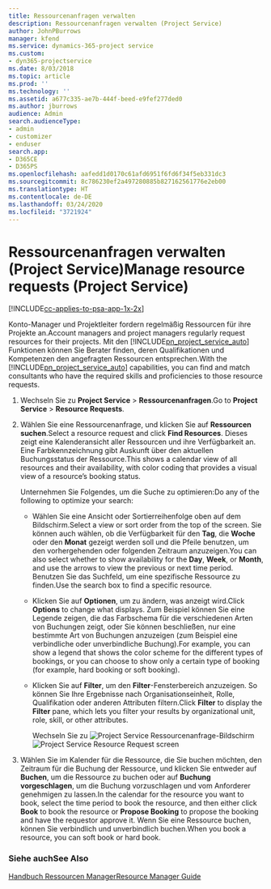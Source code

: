 ```yaml
---
title: Ressourcenanfragen verwalten
description: Ressourcenanfragen verwalten (Project Service)
author: JohnPBurrows
manager: kfend
ms.service: dynamics-365-project service
ms.custom:
- dyn365-projectservice
ms.date: 8/03/2018
ms.topic: article
ms.prod: ''
ms.technology: ''
ms.assetid: a677c335-ae7b-444f-beed-e9fef277ded0
ms.author: jburrows
audience: Admin
search.audienceType:
- admin
- customizer
- enduser
search.app:
- D365CE
- D365PS
ms.openlocfilehash: aafedd1d0170c61afd6951f6fd6f34f5eb331dc3
ms.sourcegitcommit: 8c786230ef2a497280885b827162561776e2eb00
ms.translationtype: HT
ms.contentlocale: de-DE
ms.lasthandoff: 03/24/2020
ms.locfileid: "3721924"
---
```

# <a name="manage-resource-requests-project-service"></a><span data-ttu-id="98f6e-103">Ressourcenanfragen verwalten (Project Service)</span><span class="sxs-lookup"><span data-stu-id="98f6e-103">Manage resource requests (Project Service)</span></span>

[!INCLUDE[cc-applies-to-psa-app-1x-2x](../includes/cc-applies-to-psa-app-1x-2x.md)]

<span data-ttu-id="98f6e-104">Konto-Manager und Projektleiter fordern regelmäßig Ressourcen für ihre Projekte an.</span><span class="sxs-lookup"><span data-stu-id="98f6e-104">Account managers and project managers regularly request resources for their projects.</span></span> <span data-ttu-id="98f6e-105">Mit den [!INCLUDE[pn_project_service_auto](../includes/pn-project-service-auto.md)] Funktionen können Sie Berater finden, deren Qualifikationen und Kompetenzen den angefragten Ressourcen entsprechen.</span><span class="sxs-lookup"><span data-stu-id="98f6e-105">With the [!INCLUDE[pn_project_service_auto](../includes/pn-project-service-auto.md)] capabilities, you can find and match consultants who have the required skills and proficiencies to those resource requests.</span></span>  
  
1. <span data-ttu-id="98f6e-106">Wechseln Sie zu **Project Service** > **Ressourcenanfragen**.</span><span class="sxs-lookup"><span data-stu-id="98f6e-106">Go to **Project Service** > **Resource Requests**.</span></span>  
  
2. <span data-ttu-id="98f6e-107">Wählen Sie eine Ressourcenanfrage, und klicken Sie auf **Ressourcen suchen**.</span><span class="sxs-lookup"><span data-stu-id="98f6e-107">Select a resource request and click **Find Resources**.</span></span> <span data-ttu-id="98f6e-108">Dieses zeigt eine Kalenderansicht aller Ressourcen und ihre Verfügbarkeit an. Eine Farbkennzeichnung gibt Auskunft über den aktuellen Buchungsstatus der Ressource.</span><span class="sxs-lookup"><span data-stu-id="98f6e-108">This shows a calendar view of all resources and their availability, with color coding that provides a visual view of a resource’s booking status.</span></span>  
  
    <span data-ttu-id="98f6e-109">Unternehmen Sie Folgendes, um die Suche zu optimieren:</span><span class="sxs-lookup"><span data-stu-id="98f6e-109">Do any of the following to optimize your search:</span></span>  
  
   -   <span data-ttu-id="98f6e-110">Wählen Sie eine Ansicht oder Sortierreihenfolge oben auf dem Bildschirm.</span><span class="sxs-lookup"><span data-stu-id="98f6e-110">Select a view or sort order from the top of the screen.</span></span> <span data-ttu-id="98f6e-111">Sie können auch wählen, ob die Verfügbarkeit für den **Tag**, die **Woche** oder den **Monat** gezeigt werden soll und die Pfeile benutzen, um den vorhergehenden oder folgenden Zeitraum anzuzeigen.</span><span class="sxs-lookup"><span data-stu-id="98f6e-111">You can also select whether to show availability for the **Day**, **Week**, or **Month**, and use the arrows to view the previous or next time period.</span></span> <span data-ttu-id="98f6e-112">Benutzen Sie das Suchfeld, um eine spezifische Ressource zu finden.</span><span class="sxs-lookup"><span data-stu-id="98f6e-112">Use the search box to find a specific resource.</span></span>  
  
   -   <span data-ttu-id="98f6e-113">Klicken Sie auf **Optionen**, um zu ändern, was anzeigt wird.</span><span class="sxs-lookup"><span data-stu-id="98f6e-113">Click **Options** to change what displays.</span></span> <span data-ttu-id="98f6e-114">Zum Beispiel können Sie eine Legende zeigen, die das Farbschema für die verschiedenen Arten von Buchungen zeigt, oder Sie können beschließen, nur eine bestimmte Art von Buchungen anzuzeigen (zum Beispiel eine verbindliche oder unverbindliche Buchung).</span><span class="sxs-lookup"><span data-stu-id="98f6e-114">For example, you can show a legend that shows the color scheme for the different types of bookings, or you can choose to show only a certain type of booking (for example, hard booking or soft booking).</span></span>  
  
   -   <span data-ttu-id="98f6e-115">Klicken Sie auf **Filter**, um den **Filter**-Fensterbereich anzuzeigen. So können Sie Ihre Ergebnisse nach Organisationseinheit, Rolle, Qualifikation oder anderen Attributen filtern.</span><span class="sxs-lookup"><span data-stu-id="98f6e-115">Click **Filter** to display the **Filter** pane, which lets you filter your results by organizational unit, role, skill, or other attributes.</span></span>  
  
       <span data-ttu-id="98f6e-116">Wechseln Sie zu ![Project Service Ressourcenanfrage-Bildschirm](../project-service/media/project-service-resource-request-screen.png "Wechseln Sie zu Project Service Ressourcenanfrage-Bildschirm")</span><span class="sxs-lookup"><span data-stu-id="98f6e-116">![Project Service Resource Request screen](../project-service/media/project-service-resource-request-screen.png "Project Service Resource Request screen")</span></span>  
  
3. <span data-ttu-id="98f6e-117">Wählen Sie im Kalender für die Ressource, die Sie buchen möchten, den Zeitraum für die Buchung der Ressource, und klicken Sie entweder auf **Buchen**, um die Ressource zu buchen oder auf **Buchung vorgeschlagen**, um die Buchung vorzuschlagen und vom Anforderer genehmigen zu lassen.</span><span class="sxs-lookup"><span data-stu-id="98f6e-117">In the calendar for the resource you want to book, select the time period to book the resource, and then either click **Book** to book the resource or **Propose Booking** to propose the booking and have the requestor approve it.</span></span> <span data-ttu-id="98f6e-118">Wenn Sie eine Ressource buchen, können Sie verbindlich und unverbindlich buchen.</span><span class="sxs-lookup"><span data-stu-id="98f6e-118">When you book a resource, you can soft book or hard book.</span></span>  
  
### <a name="see-also"></a><span data-ttu-id="98f6e-119">Siehe auch</span><span class="sxs-lookup"><span data-stu-id="98f6e-119">See Also</span></span>  
 [<span data-ttu-id="98f6e-120">Handbuch Ressourcen Manager</span><span class="sxs-lookup"><span data-stu-id="98f6e-120">Resource Manager Guide</span></span>](../project-service/resource-manager-guide.md)
